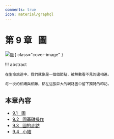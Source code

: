 ```yaml
---
comments: true
icon: material/graphql
---
```


# 第 9 章 &nbsp; 圖

![圖](../assets/covers/chapter_graph.jpg){ class="cover-image" }

!!! abstract

    在生命旅途中，我們就像是一個個節點，被無數看不見的邊相連。
    
    每一次的相識與相離，都在這張巨大的網路圖中留下獨特的印記。

## 本章內容

- [9.1 &nbsp; 圖](graph.md)
- [9.2 &nbsp; 圖基礎操作](graph_operations.md)
- [9.3 &nbsp; 圖的走訪](graph_traversal.md)
- [9.4 &nbsp; 小結](summary.md)
